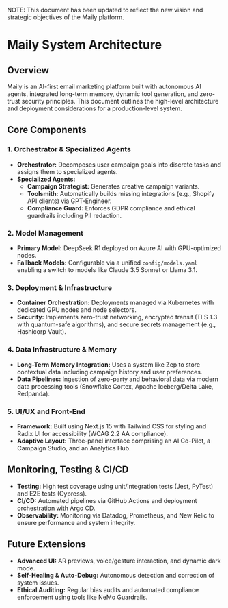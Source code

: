 NOTE: This document has been updated to reflect the new vision and strategic objectives of the Maily platform.

# Maily System Architecture

## Overview

Maily is an AI-first email marketing platform built with autonomous AI agents, integrated long-term memory, dynamic tool generation, and zero-trust security principles. This document outlines the high-level architecture and deployment considerations for a production-level system.

## Core Components

### 1. Orchestrator & Specialized Agents
- **Orchestrator:** Decomposes user campaign goals into discrete tasks and assigns them to specialized agents.
- **Specialized Agents:**
  - **Campaign Strategist:** Generates creative campaign variants.
  - **Toolsmith:** Automatically builds missing integrations (e.g., Shopify API clients) via GPT-Engineer.
  - **Compliance Guard:** Enforces GDPR compliance and ethical guardrails including PII redaction.

### 2. Model Management
- **Primary Model:** DeepSeek R1 deployed on Azure AI with GPU-optimized nodes.
- **Fallback Models:** Configurable via a unified `config/models.yaml` enabling a switch to models like Claude 3.5 Sonnet or Llama 3.1.

### 3. Deployment & Infrastructure
- **Container Orchestration:** Deployments managed via Kubernetes with dedicated GPU nodes and node selectors.
- **Security:** Implements zero-trust networking, encrypted transit (TLS 1.3 with quantum-safe algorithms), and secure secrets management (e.g., Hashicorp Vault).

### 4. Data Infrastructure & Memory
- **Long-Term Memory Integration:** Uses a system like Zep to store contextual data including campaign history and user preferences.
- **Data Pipelines:** Ingestion of zero-party and behavioral data via modern data processing tools (Snowflake Cortex, Apache Iceberg/Delta Lake, Redpanda).

### 5. UI/UX and Front-End
- **Framework:** Built using Next.js 15 with Tailwind CSS for styling and Radix UI for accessibility (WCAG 2.2 AA compliance).
- **Adaptive Layout:** Three-panel interface comprising an AI Co-Pilot, a Campaign Studio, and an Analytics Hub.

## Monitoring, Testing & CI/CD
- **Testing:** High test coverage using unit/integration tests (Jest, PyTest) and E2E tests (Cypress).
- **CI/CD:** Automated pipelines via GitHub Actions and deployment orchestration with Argo CD.
- **Observability:** Monitoring via Datadog, Prometheus, and New Relic to ensure performance and system integrity.

## Future Extensions
- **Advanced UI:** AR previews, voice/gesture interaction, and dynamic dark mode.
- **Self-Healing & Auto-Debug:** Autonomous detection and correction of system issues.
- **Ethical Auditing:** Regular bias audits and automated compliance enforcement using tools like NeMo Guardrails. 